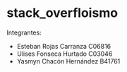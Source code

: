 # stack_overfloismo

Integrantes:

- Esteban Rojas Carranza C06816
- Ulises Fonseca Hurtado C03046
- Yasmyn Chacón Hernández B41761

